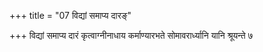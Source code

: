 +++
title = "07 विद्यां समाप्य दारङ्"

+++
विद्यां समाप्य दारं कृत्वाग्नीनाधाय कर्माण्यारभते सोमावरार्ध्यानि यानि श्रूयन्ते ७